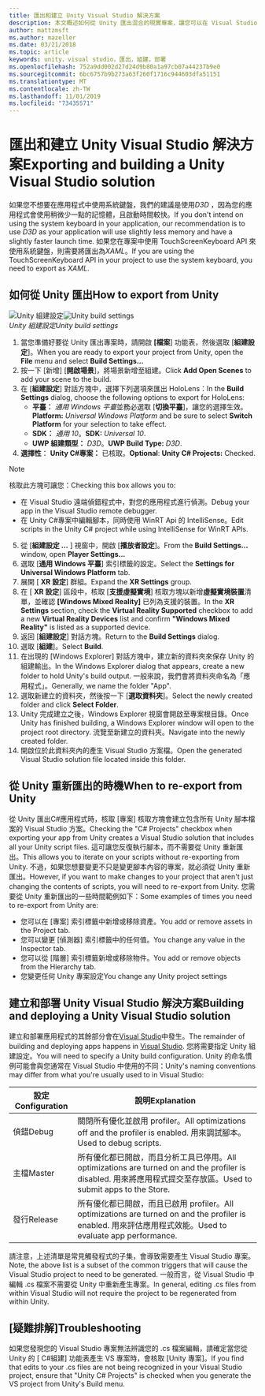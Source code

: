 ```yaml
---
title: 匯出和建立 Unity Visual Studio 解決方案
description: 本文概述如何從 Unity 匯出混合的現實專案，讓您可以在 Visual Studio 中建立和部署。
author: mattzmsft
ms.author: mazeller
ms.date: 03/21/2018
ms.topic: article
keywords: unity，visual studio，匯出，組建，部署
ms.openlocfilehash: 752a9dd002d27d24d9b80a1a97cb07a44237b9e0
ms.sourcegitcommit: 6bc6757b9b273a63f260f1716c944603dfa51151
ms.translationtype: MT
ms.contentlocale: zh-TW
ms.lasthandoff: 11/01/2019
ms.locfileid: "73435571"
---
```

# <a name="exporting-and-building-a-unity-visual-studio-solution"></a><span data-ttu-id="de3d4-104">匯出和建立 Unity Visual Studio 解決方案</span><span class="sxs-lookup"><span data-stu-id="de3d4-104">Exporting and building a Unity Visual Studio solution</span></span>

<span data-ttu-id="de3d4-105">如果您不想要在應用程式中使用系統鍵盤，我們的建議是使用*D3D* ，因為您的應用程式會使用稍微少一點的記憶體，且啟動時間較快。</span><span class="sxs-lookup"><span data-stu-id="de3d4-105">If you don't intend on using the system keyboard in your application, our recommendation is to use *D3D* as your application will use slightly less memory and have a slightly faster launch time.</span></span> <span data-ttu-id="de3d4-106">如果您在專案中使用 TouchScreenKeyboard API 來使用系統鍵盤，則需要將匯出為*XAML*。</span><span class="sxs-lookup"><span data-stu-id="de3d4-106">If you are using the TouchScreenKeyboard API in your project to use the system keyboard, you need to export as *XAML*.</span></span>

## <a name="how-to-export-from-unity"></a><span data-ttu-id="de3d4-107">如何從 Unity 匯出</span><span class="sxs-lookup"><span data-stu-id="de3d4-107">How to export from Unity</span></span>

<span data-ttu-id="de3d4-108">![Unity 組建設定](images/unitybuildsettings-300px.png)</span><span class="sxs-lookup"><span data-stu-id="de3d4-108">![Unity build settings](images/unitybuildsettings-300px.png)</span></span><br>
<span data-ttu-id="de3d4-109">*Unity 組建設定*</span><span class="sxs-lookup"><span data-stu-id="de3d4-109">*Unity build settings*</span></span>

1. <span data-ttu-id="de3d4-110">當您準備好要從 Unity 匯出專案時，請開啟 **[檔案**] 功能表，然後選取 [**組建設定**]。</span><span class="sxs-lookup"><span data-stu-id="de3d4-110">When you are ready to export your project from Unity, open the **File** menu and select **Build Settings...**</span></span>
2. <span data-ttu-id="de3d4-111">按一下 [新增] [**開啟場景**]，將場景新增至組建。</span><span class="sxs-lookup"><span data-stu-id="de3d4-111">Click **Add Open Scenes** to add your scene to the build.</span></span>
3. <span data-ttu-id="de3d4-112">在 [**組建設定**] 對話方塊中，選擇下列選項來匯出 HoloLens：</span><span class="sxs-lookup"><span data-stu-id="de3d4-112">In the **Build Settings** dialog, choose the following options to export for HoloLens:</span></span>
   * <span data-ttu-id="de3d4-113">**平臺：** *通用 Windows 平臺*並務必選取 [**切換平臺**]，讓您的選擇生效。</span><span class="sxs-lookup"><span data-stu-id="de3d4-113">**Platform:** *Universal Windows Platform* and be sure to select **Switch Platform** for your selection to take effect.</span></span>
   * <span data-ttu-id="de3d4-114">**SDK：** *通用 10*。</span><span class="sxs-lookup"><span data-stu-id="de3d4-114">**SDK:** *Universal 10*.</span></span>
   * <span data-ttu-id="de3d4-115">**UWP 組建類型：** *D3D*。</span><span class="sxs-lookup"><span data-stu-id="de3d4-115">**UWP Build Type:** *D3D*.</span></span>
4. <span data-ttu-id="de3d4-116">**選擇性**： **Unity C#專案：** 已核取。</span><span class="sxs-lookup"><span data-stu-id="de3d4-116">**Optional**: **Unity C# Projects:** Checked.</span></span>

>[!NOTE]
><span data-ttu-id="de3d4-117">核取此方塊可讓您：</span><span class="sxs-lookup"><span data-stu-id="de3d4-117">Checking this box allows you to:</span></span>
>* <span data-ttu-id="de3d4-118">在 Visual Studio 遠端偵錯程式中，對您的應用程式進行偵測。</span><span class="sxs-lookup"><span data-stu-id="de3d4-118">Debug your app in the Visual Studio remote debugger.</span></span>
>* <span data-ttu-id="de3d4-119">在 Unity C#專案中編輯腳本，同時使用 WinRT Api 的 IntelliSense。</span><span class="sxs-lookup"><span data-stu-id="de3d4-119">Edit scripts in the Unity C# project while using IntelliSense for WinRT APIs.</span></span>

5. <span data-ttu-id="de3d4-120">從 [**組建設定 ...** ] 視窗中，開啟 [**播放者設定**]。</span><span class="sxs-lookup"><span data-stu-id="de3d4-120">From the **Build Settings...** window, open **Player Settings...**</span></span>
6. <span data-ttu-id="de3d4-121">選取 [**通用 Windows 平臺**] 索引標籤的設定。</span><span class="sxs-lookup"><span data-stu-id="de3d4-121">Select the **Settings for Universal Windows Platform** tab.</span></span>
7. <span data-ttu-id="de3d4-122">展開 [ **XR 設定**] 群組。</span><span class="sxs-lookup"><span data-stu-id="de3d4-122">Expand the **XR Settings** group.</span></span>
8. <span data-ttu-id="de3d4-123">在 [ **XR 設定**] 區段中，核取 [**支援虛擬實境**] 核取方塊以新增**虛擬實境裝置**清單，並確認 **[Windows Mixed Reality]** 已列為支援的裝置。</span><span class="sxs-lookup"><span data-stu-id="de3d4-123">In the **XR Settings** section, check the **Virtual Reality Supported** checkbox to add a new **Virtual Reality Devices** list and confirm **"Windows Mixed Reality"** is listed as a supported device.</span></span>
9. <span data-ttu-id="de3d4-124">返回 [**組建設定**] 對話方塊。</span><span class="sxs-lookup"><span data-stu-id="de3d4-124">Return to the **Build Settings** dialog.</span></span>
10. <span data-ttu-id="de3d4-125">選取 [**組建**]。</span><span class="sxs-lookup"><span data-stu-id="de3d4-125">Select **Build**.</span></span>
11. <span data-ttu-id="de3d4-126">在出現的 [Windows Explorer] 對話方塊中，建立新的資料夾來保存 Unity 的組建輸出。</span><span class="sxs-lookup"><span data-stu-id="de3d4-126">In the Windows Explorer dialog that appears, create a new folder to hold Unity's build output.</span></span> <span data-ttu-id="de3d4-127">一般來說，我們會將資料夾命名為「應用程式」。</span><span class="sxs-lookup"><span data-stu-id="de3d4-127">Generally, we name the folder "App".</span></span>
12. <span data-ttu-id="de3d4-128">選取新建立的資料夾，然後按一下 [**選取資料夾**]。</span><span class="sxs-lookup"><span data-stu-id="de3d4-128">Select the newly created folder and click **Select Folder**.</span></span>
13. <span data-ttu-id="de3d4-129">Unity 完成建立之後，Windows Explorer 視窗會開啟至專案根目錄。</span><span class="sxs-lookup"><span data-stu-id="de3d4-129">Once Unity has finished building, a Windows Explorer window will open to the project root directory.</span></span> <span data-ttu-id="de3d4-130">流覽至新建立的資料夾。</span><span class="sxs-lookup"><span data-stu-id="de3d4-130">Navigate into the newly created folder.</span></span>
14. <span data-ttu-id="de3d4-131">開啟位於此資料夾內的產生 Visual Studio 方案檔。</span><span class="sxs-lookup"><span data-stu-id="de3d4-131">Open the generated Visual Studio solution file located inside this folder.</span></span>

## <a name="when-to-re-export-from-unity"></a><span data-ttu-id="de3d4-132">從 Unity 重新匯出的時機</span><span class="sxs-lookup"><span data-stu-id="de3d4-132">When to re-export from Unity</span></span>

<span data-ttu-id="de3d4-133">從 Unity 匯出C#應用程式時，核取 [專案] 核取方塊會建立包含所有 Unity 腳本檔案的 Visual Studio 方案。</span><span class="sxs-lookup"><span data-stu-id="de3d4-133">Checking the "C# Projects" checkbox when exporting your app from Unity creates a Visual Studio solution that includes all your Unity script files.</span></span> <span data-ttu-id="de3d4-134">這可讓您反復執行腳本，而不需要從 Unity 重新匯出。</span><span class="sxs-lookup"><span data-stu-id="de3d4-134">This allows you to iterate on your scripts without re-exporting from Unity.</span></span> <span data-ttu-id="de3d4-135">不過，如果您想要變更不只是變更腳本內容的專案，就必須從 Unity 重新匯出。</span><span class="sxs-lookup"><span data-stu-id="de3d4-135">However, if you want to make changes to your project that aren't just changing the contents of scripts, you will need to re-export from Unity.</span></span> <span data-ttu-id="de3d4-136">您需要從 Unity 重新匯出的一些時間範例如下：</span><span class="sxs-lookup"><span data-stu-id="de3d4-136">Some examples of times you need to re-export from Unity are:</span></span>
* <span data-ttu-id="de3d4-137">您可以在 [專案] 索引標籤中新增或移除資產。</span><span class="sxs-lookup"><span data-stu-id="de3d4-137">You add or remove assets in the Project tab.</span></span>
* <span data-ttu-id="de3d4-138">您可以變更 [偵測器] 索引標籤中的任何值。</span><span class="sxs-lookup"><span data-stu-id="de3d4-138">You change any value in the Inspector tab.</span></span>
* <span data-ttu-id="de3d4-139">您可以從 [階層] 索引標籤新增或移除物件。</span><span class="sxs-lookup"><span data-stu-id="de3d4-139">You add or remove objects from the Hierarchy tab.</span></span>
* <span data-ttu-id="de3d4-140">您變更任何 Unity 專案設定</span><span class="sxs-lookup"><span data-stu-id="de3d4-140">You change any Unity project settings</span></span>

## <a name="building-and-deploying-a-unity-visual-studio-solution"></a><span data-ttu-id="de3d4-141">建立和部署 Unity Visual Studio 解決方案</span><span class="sxs-lookup"><span data-stu-id="de3d4-141">Building and deploying a Unity Visual Studio solution</span></span>

<span data-ttu-id="de3d4-142">建立和部署應用程式的其餘部分會在[Visual Studio](using-visual-studio.md)中發生。</span><span class="sxs-lookup"><span data-stu-id="de3d4-142">The remainder of building and deploying apps happens in [Visual Studio](using-visual-studio.md).</span></span> <span data-ttu-id="de3d4-143">您將需要指定 Unity 組建設定。</span><span class="sxs-lookup"><span data-stu-id="de3d4-143">You will need to specify a Unity build configuration.</span></span> <span data-ttu-id="de3d4-144">Unity 的命名慣例可能會與您通常在 Visual Studio 中使用的不同：</span><span class="sxs-lookup"><span data-stu-id="de3d4-144">Unity's naming conventions may differ from what you're usually used to in Visual Studio:</span></span>

|  <span data-ttu-id="de3d4-145">設定</span><span class="sxs-lookup"><span data-stu-id="de3d4-145">Configuration</span></span>  |  <span data-ttu-id="de3d4-146">說明</span><span class="sxs-lookup"><span data-stu-id="de3d4-146">Explanation</span></span> | 
|----------|----------|
|  <span data-ttu-id="de3d4-147">偵錯</span><span class="sxs-lookup"><span data-stu-id="de3d4-147">Debug</span></span>  |  <span data-ttu-id="de3d4-148">關閉所有優化並啟用 profiler。</span><span class="sxs-lookup"><span data-stu-id="de3d4-148">All optimizations off and the profiler is enabled.</span></span> <span data-ttu-id="de3d4-149">用來調試腳本。</span><span class="sxs-lookup"><span data-stu-id="de3d4-149">Used to debug scripts.</span></span> | 
|  <span data-ttu-id="de3d4-150">主檔</span><span class="sxs-lookup"><span data-stu-id="de3d4-150">Master</span></span>  |  <span data-ttu-id="de3d4-151">所有優化都已開啟，而且分析工具已停用。</span><span class="sxs-lookup"><span data-stu-id="de3d4-151">All optimizations are turned on and the profiler is disabled.</span></span> <span data-ttu-id="de3d4-152">用來將應用程式提交至存放區。</span><span class="sxs-lookup"><span data-stu-id="de3d4-152">Used to submit apps to the Store.</span></span> | 
|  <span data-ttu-id="de3d4-153">發行</span><span class="sxs-lookup"><span data-stu-id="de3d4-153">Release</span></span>  |  <span data-ttu-id="de3d4-154">所有優化都已開啟，而且已啟用 profiler。</span><span class="sxs-lookup"><span data-stu-id="de3d4-154">All optimizations are turned on and the profiler is enabled.</span></span> <span data-ttu-id="de3d4-155">用來評估應用程式效能。</span><span class="sxs-lookup"><span data-stu-id="de3d4-155">Used to evaluate app performance.</span></span> | 

<span data-ttu-id="de3d4-156">請注意，上述清單是常見觸發程式的子集，會導致需要產生 Visual Studio 專案。</span><span class="sxs-lookup"><span data-stu-id="de3d4-156">Note, the above list is a subset of the common triggers that will cause the Visual Studio project to need to be generated.</span></span> <span data-ttu-id="de3d4-157">一般而言，從 Visual Studio 中編輯 .cs 檔案不需要從 Unity 中重新產生專案。</span><span class="sxs-lookup"><span data-stu-id="de3d4-157">In general, editing .cs files from within Visual Studio will not require the project to be regenerated from within Unity.</span></span>

## <a name="troubleshooting"></a><span data-ttu-id="de3d4-158">[疑難排解]</span><span class="sxs-lookup"><span data-stu-id="de3d4-158">Troubleshooting</span></span>

<span data-ttu-id="de3d4-159">如果您發現您的 Visual Studio 專案無法辨識您的 .cs 檔案編輯，請確定當您從 Unity 的 [ C#組建] 功能表產生 VS 專案時，會核取 [Unity 專案]。</span><span class="sxs-lookup"><span data-stu-id="de3d4-159">If you find that edits to your .cs files are not being recognized in your Visual Studio project, ensure that "Unity C# Projects" is checked when you generate the VS project from Unity's Build menu.</span></span>
